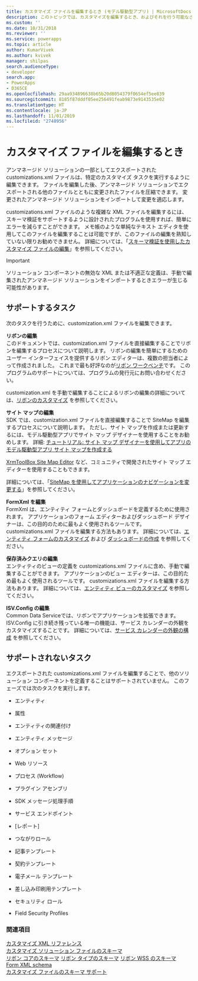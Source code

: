 ```yaml
---
title: カスタマイズ ファイルを編集するとき (モデル駆動型アプリ) | MicrosoftDocs
description: このトピックでは、カスタマイズを編集するとき、およびそれを行う可能なさまざまな方法を扱います
ms.custom: ''
ms.date: 10/31/2018
ms.reviewer: ''
ms.service: powerapps
ms.topic: article
author: KumarVivek
ms.author: kvivek
manager: shilpas
search.audienceType:
- developer
search.app:
- PowerApps
- D365CE
ms.openlocfilehash: 29aa934896638b65b20d8054379f0654ef5ee839
ms.sourcegitcommit: 8185f87dddf05ee256491feab9873e9143535e02
ms.translationtype: HT
ms.contentlocale: ja-JP
ms.lasthandoff: 11/01/2019
ms.locfileid: "2748956"
---
```

# <a name="when-to-edit-the-customizations-file"></a>カスタマイズ ファイルを編集するとき

<!-- https://docs.microsoft.com/dynamics365/customer-engagement/developer/customize-dev/when-edit-customization-file -->

アンマネージド ソリューションの一部としてエクスポートされた customizations.xml ファイルは、特定のカスタマイズ タスクを実行するように編集できます。 ファイルを編集した後、アンマネージド ソリューションでエクスポートされる他のファイルとともに変更されたファイルを圧縮できます。 変更されたアンマネージド ソリューションをインポートして変更を適応します。  
  
 customizations.xml ファイルのような複雑な XML ファイルを編集するには、スキーマ検証をサポートするように設計されたプログラムを使用すれば、簡単にエラーを減らすことができます。 メモ帳のような単純なテキスト エディタを使用してこのファイルを編集することは可能ですが、このファイルの編集を熟知していない限りお勧めできません。 詳細については、「[スキーマ検証を使用したカスタマイズ ファイルの編集](edit-customizations-xml-file-schema-validation.md)」を参照してください。  
  
> [!IMPORTANT]
>  ソリューション コンポーネントの無効な XML または不適正な定義は、手動で編集されたアンマネージド ソリューションをインポートするときエラーが生じる可能性があります。  
  
## <a name="supported-tasks"></a>サポートするタスク  
 次のタスクを行うために、customization.xml ファイルを編集できます。  
  
 **リボンの編集**  
 このドキュメントでは、customization.xml ファイルを直接編集することでリボンを編集するプロセスについて説明します。 リボンの編集を簡単にするためのユーザー インターフェイスを提供するリボン エディターは、複数の担当者によって作成されました。 これまで最も好評なのが[リボン ワークベンチ](https://www.develop1.net/public/rwb/ribbonworkbench.aspx)です。 このプログラムのサポートについては、プログラムの発行元にお問い合わせください。  
  
 customization.xml を手動で編集することによるリボンの編集の詳細については、[リボンのカスタマイズ](customize-commands-ribbon.md) を参照してください。  
  
 **サイト マップの編集**  
 SDK では、customization.xml ファイルを直接編集することで SiteMap を編集するプロセスについて説明します。 ただし、サイト マップを作成または更新するには、モデル駆動型アプリでサイト マップ デザイナーを使用することをお勧めします。 詳細: [チュートリアル: サイト マップ デザイナーを使用してアプリのモデル駆動型アプリ サイト マップを作成する](../../maker/model-driven-apps/create-site-map-app.md)  
  
 [XrmToolBox Site Map Editor](https://www.xrmtoolbox.com/plugins/MsCrmTools.SiteMapEditor/) など、コミュニティで開発されたサイト マップ エディターを使用することもできます。   
  
 詳細については、「[SiteMap を使用してアプリケーションのナビゲーションを変更する](/developer/customize-dev/change-application-navigation-using-sitemap.md)」を参照してください。  
  
 **FormXml を編集**  
 FormXml は、エンティティ フォームとダッシュボードを定義するために使用されます。 アプリケーションのフォーム エディターおよびダッシュボード デザイナーは、この目的のために最もよく使用されるツールです。 customizations.xml ファイルを編集する方法もあります。 詳細については、[エンティティ フォームのカスタマイズ](customize-entity-forms.md) および [ダッシュボードの作成](create-dashboard.md) を参照してください。  
  
 **保存済みクエリの編集**  
 エンティティのビューの定義を customizations.xml ファイルに含め、手動で編集することができます。 アプリケーションのビュー エディターは、この目的ため最もよく使用されるツールです。 customizations.xml ファイルを編集する方法もあります。 詳細については、[エンティティ ビューのカスタマイズ](customize-entity-views.md) を参照してください。  
  
 **ISV.Config の編集**  
  Common Data Serviceでは、リボンでアプリケーションを拡張できます。 ISV.Config に引き続き残っている唯一の機能は、サービス カレンダーの外観をカスタマイズすることです。 詳細については、[サービス カレンダーの外観の構成](/dynamics365/customer-engagement/developer/customize-dev/service-calendar-appearance-configuration) を参照してください。  
  
## <a name="unsupported-tasks"></a>サポートされないタスク  
 エクスポートされた customizations.xml ファイルを編集することで、他のソリューション コンポーネントを定義することはサポートされていません。 このフェーズでは次のタスクを実行します。  
  
-   エンティティ  
  
-   属性  
  
-   エンティティの関連付け  
  
-   エンティティ メッセージ  
  
-   オプション セット  
  
-   Web リソース  
  
-   プロセス (Workflow)  
  
-   プラグイン アセンブリ  
  
-   SDK メッセージ処理手順  
  
-   サービス エンドポイント  
  
-   [レポート]  
  
-   つながりロール  
  
-   記事テンプレート  
  
-   契約テンプレート  
  
-   電子メール テンプレート  
  
-   差し込み印刷用テンプレート   
  
-   セキュリティ ロール  
  
-   Field Security Profiles  
  

### <a name="see-also"></a>関連項目  
 [カスタマイズ XML リファレンス](customization-xml-reference.md)   
 [カスタマイズ ソリューション ファイルのスキーマ](../common-data-service/customization-solutions-file-schema.md)   
 [リボン コアのスキーマ](ribbon-core-schema.md) [リボン タイプのスキーマ](ribbon-types-schema.md) [リボン WSS のスキーマ](ribbon-wss-schema.md)   
 [Form XML schema](form-xml-schema.md)   
 [カスタマイズ ファイルのスキーマ サポート](edit-customizations-xml-file-schema-validation.md)
